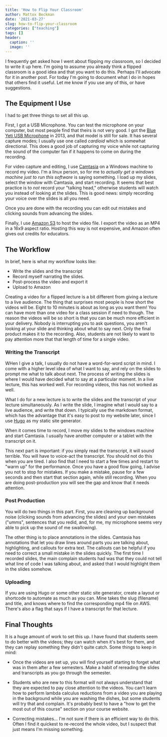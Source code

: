 ```yaml
---
title: 'How to Flip Your Classroom'
author: Mattox Beckman
date: '2021-03-27'
slug: how-to-flip-your-classroom
categories: ["teaching"]
tags: []
header:
  caption: ''
  image: ''
---
```


I frequently get asked how I went about flipping my classroom, so I decided to write it up here.  I'm going to assume
you already think a flipped classroom is a good idea and that you want to do this.  Perhaps I'll advocate for it in
another post.  For today I'm going to document what I do in hopes that others find it useful.  Let me know if you use
any of this, or have suggestions.

## The Equipment I Use

I had to get three things to set all this up.

First, I got a USB Microphone.  You can test the microphone on your computer, but most people find that theirs is not
very good.  I got the  [Blue Yeti USB Microphone](https://www.bluemic.com/en-us/products/yeti/) in 2013, and
that model is still for sale.  It has several capture modes; I usually use one called *cardioid* which is somewhat
directional.  This does a good job of capturing my voice while not capturing the sound of the computer fan if it happens
to come on during the recording.

For video capture and editing, I use [Camtasia](https://www.techsmith.com/video-editor.html) on a Windows machine
to record my video.  I'm a linux person, so for me to *actually get a windows machine just to run this software*
is saying something.  I load up my slides, select the window with Camtasia, and start recording.  It seems that
best practice is to *not* record your "talking head," otherwise students will watch you instead of looking at the slides.
This is good news: simply recording your voice over the slides is all you need.
 
Once you are done with the recording you can edit out mistakes and clicking sounds from advancing the slides.

Finally, I use [Amazon S3](https://s3.console.aws.amazon.com/s3/) to host the video file.  I export the video as an MP4 in a 16x9 aspect ratio.
Hosting this way is not expensive, and Amazon often gives out credits for educators.

## The Workflow

In brief, here is what my workflow looks like:
  - Write the slides and the transcript
  - Record myself narrating the slides.
  - Post-process the video and export it
  - Upload to Amazon 

Creating a video for a flipped lecture is a bit different from giving a lecture to a live audience.  The thing that surprises
most people is how short the videos will be.  Eight to 10 minutes is about as long as you want them!  You can have more than
one video for a class session if need to though.  The reason the videos will be so short is that you can be much more efficient
in your delivery.  Nobody is interrupting you to ask questions, you aren't looking at your slide and thinking about what to
say next.  Only the final product makes it to the recording.  Also, students are not likely to want to pay attention more that
that length of time for a single video.

### Writing the Transcript

WHen I give a talk, I usually do not have a word-for-word script in mind.  I come with a higher level idea of what I want to say,
and rely on the slides to prompt me what to talk about next.  The process of writing the slides is where I would have decided what
to say at a particular moment.  In a live lecture, this has worked well.  For recording videos, this has not worked as well.

What I do for a new lecture is to write the slides and the transcript of your lecture simultaneously.  As I write the slide, I
imagine what I would say to a live audience, and write that down.  I typically use the markdown format, which has the advantage
that it's easy to post to my website later, since I use [Hugo](https://gohugo.io) as my static site generator.

When it comes time to record, I move my slides to the windows machine and start Camtasia.  I usually have another computer or a
tablet with the transcript on it.

This next part is important: if you simply read the transcript, it will sound terrible.  You will have to voice-act the transcript.
You should not do this when you are tired.  I also find that I need to start a few times and restart to "warm up" for the performance.
Once you have a good flow going, I advise you not to stop for mistakes.  If you make a mistake, pause for a few seconds and then
start that section again, while still recording.  When you are doing post-production you will see the gap and know that it needs
attention.

### Post Production

You will do two things in this part.  First, you are cleaning up background noise (clicking sounds from advancing the slides)
and your own mistakes ("umms", sentences that you redid, and, for me, my microphone seems very able to pick up the sound of me
swallowing).

The other thing is to place annotations in the slides.  Camtasia has annotations that let you draw lines around
parts you are talking about, highlighting, and callouts for extra text.  The callouts can be helpful if you need to correct a
small mistake in the slides quickly.  The first time I recorded slides, the main complain students had was that they could
not tell what line of code I was talking about, and asked that I would highlight them in the slides somehow.

### Uploading

If you are using Hugo or some other static site generator, create a layout or shortcode to automate as much as you can.
Mine takes the slug (filename) and title, and knows where to find the corresponding mp4 file on AWS.  There's also a flag
that says if I have a transcript for that lecture.

## Final Thoughts

It is a huge amount of work to set this up.  I have found that students seem to do better with the videos; they can watch
when it's best for them, and they can replay something they didn't quite catch.  Some things to keep in mind:

  - Once the videos are set up, you will find yourself starting to forget what was in them after a few semesters.  Make
    a habit of rereading the slides and transcripts as you go through the semester.

  - Students who are new to this format will not always understand that they are expected to pay close attention to the
    videos.  You can't learn how to perform lambda calculus reductions from a video you are playing in the background
    while you are washing the dishes, but some students will try that and complain.  It's probably best to have a
    "how to get the most out of this course" section on your course website.

  - Correcting mistakes... I'm not sure if there is an efficient way to do this.  Often I find it quickest to re-record
    the whole video, but I suspect that just means I'm missing something.

